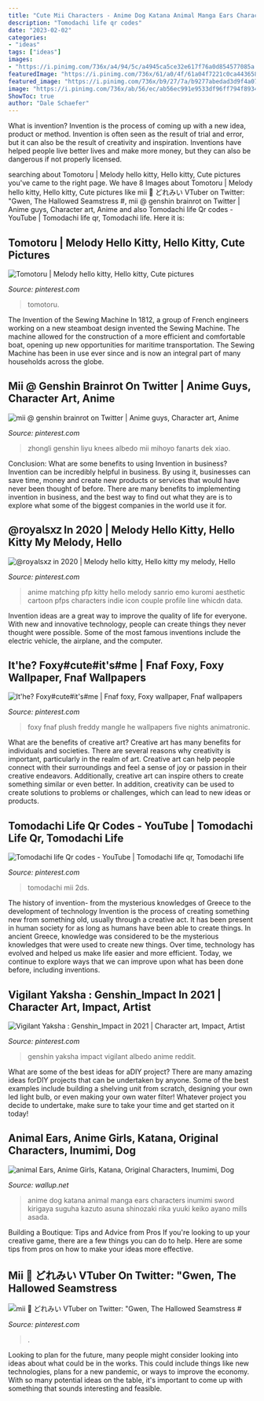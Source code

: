 ```yaml
---
title: "Cute Mii Characters - Anime Dog Katana Animal Manga Ears Characters Inumimi Sword Kirigaya Suguha Kazuto Asuna Shinozaki Rika Yuuki Keiko Ayano Mills Asada"
description: "Tomodachi life qr codes"
date: "2023-02-02"
categories:
- "ideas"
tags: ["ideas"]
images:
- "https://i.pinimg.com/736x/a4/94/5c/a4945ca5ce32e617f76a0d854577085a.jpg"
featuredImage: "https://i.pinimg.com/736x/61/a0/4f/61a04f7221c0ca443658eada141b7406.jpg"
featured_image: "https://i.pinimg.com/736x/b9/27/7a/b9277abedad3d9f4a0721d6d37bb590e.jpg"
image: "https://i.pinimg.com/736x/ab/56/ec/ab56ec991e9533df96ff794f8934e6ff.jpg"
ShowToc: true
author: "Dale Schaefer"
---
```



What is invention?
Invention is the process of coming up with a new idea, product or method. Invention is often seen as the result of trial and error, but it can also be the result of creativity and inspiration. Inventions have helped people live better lives and make more money, but they can also be dangerous if not properly licensed.

	

		
searching about Tomotoru | Melody hello kitty, Hello kitty, Cute pictures you've came to the right page. We have 8 Images about Tomotoru | Melody hello kitty, Hello kitty, Cute pictures like mii 🌱 どれみい VTuber on Twitter: &quot;Gwen, The Hallowed Seamstress #, mii @ genshin brainrot on Twitter | Anime guys, Character art, Anime and also Tomodachi life Qr codes - YouTube | Tomodachi life qr, Tomodachi life. Here it is:
		
    
## Tomotoru | Melody Hello Kitty, Hello Kitty, Cute Pictures

<img loading=lazy src="https://i.pinimg.com/736x/1c/b6/27/1cb627c46d0338d589000e152f68133e.jpg" onerror="this.onerror=null;this.src='https://tse2.mm.bing.net/th?id=OIP.AVfJ-Ima61CPJajOIf0tyQHaHG&amp;pid=15.1';" alt="Tomotoru | Melody hello kitty, Hello kitty, Cute pictures">

_Source: pinterest.com_

>tomotoru. 

	

The Invention of the Sewing Machine
In 1812, a group of French engineers working on a new steamboat design invented the Sewing Machine. The machine allowed for the construction of a more efficient and comfortable boat, opening up new opportunities for maritime transportation. The Sewing Machine has been in use ever since and is now an integral part of many households across the globe.

    
## Mii @ Genshin Brainrot On Twitter | Anime Guys, Character Art, Anime

<img loading=lazy src="https://i.pinimg.com/736x/ab/56/ec/ab56ec991e9533df96ff794f8934e6ff.jpg" onerror="this.onerror=null;this.src='https://tse3.mm.bing.net/th?id=OIP.WTC1eewiQKMMUKA1PI7qzQHaJ3&amp;pid=15.1';" alt="mii @ genshin brainrot on Twitter | Anime guys, Character art, Anime">

_Source: pinterest.com_

>zhongli genshin liyu knees albedo mii mihoyo fanarts dek xiao. 

	

Conclusion: What are some benefits to using Invention in business?
Invention can be incredibly helpful in business. By using it, businesses can save time, money and create new products or services that would have never been thought of before. There are many benefits to implementing invention in business, and the best way to find out what they are is to explore what some of the biggest companies in the world use it for.

    
## @𝗋𝗈𝗒𝖺𝗅𝗌𝗑𝗓 In 2020 | Melody Hello Kitty, Hello Kitty My Melody, Hello

<img loading=lazy src="https://i.pinimg.com/736x/b9/27/7a/b9277abedad3d9f4a0721d6d37bb590e.jpg" onerror="this.onerror=null;this.src='https://tse1.mm.bing.net/th?id=OIP.7trTWJz1eBE759wk3Ivd6QHaHZ&amp;pid=15.1';" alt="@𝗋𝗈𝗒𝖺𝗅𝗌𝗑𝗓 in 2020 | Melody hello kitty, Hello kitty my melody, Hello">

_Source: pinterest.com_

>anime matching pfp kitty hello melody sanrio emo kuromi aesthetic cartoon pfps characters indie icon couple profile line whicdn data. 

	

Invention ideas are a great way to improve the quality of life for everyone. With new and innovative technology, people can create things they never thought were possible. Some of the most famous inventions include the electric vehicle, the airplane, and the computer.

    
## It&#039;he? Foxy#cute#it&#039;s#me | Fnaf Foxy, Foxy Wallpaper, Fnaf Wallpapers

<img loading=lazy src="https://i.pinimg.com/736x/90/7d/dc/907ddc6b78a0d402e302852b42d0ddaa--fnaf--plush.jpg" onerror="this.onerror=null;this.src='https://tse2.mm.bing.net/th?id=OIP.pAuQpiCbKBi8Qs0hF4QOzAHaHa&amp;pid=15.1';" alt="It&#039;he? Foxy#cute#it&#039;s#me | Fnaf foxy, Foxy wallpaper, Fnaf wallpapers">

_Source: pinterest.com_

>foxy fnaf plush freddy mangle he wallpapers five nights animatronic. 

	

What are the benefits of creative art?
Creative art has many benefits for individuals and societies. There are several reasons why creativity is important, particularly in the realm of art. Creative art can help people connect with their surroundings and feel a sense of joy or passion in their creative endeavors. Additionally, creative art can inspire others to create something similar or even better. In addition, creativity can be used to create solutions to problems or challenges, which can lead to new ideas or products.

    
## Tomodachi Life Qr Codes - YouTube | Tomodachi Life Qr, Tomodachi Life

<img loading=lazy src="https://i.pinimg.com/736x/a7/91/0d/a7910dc707543ca5f80abdf45fec7d59.jpg" onerror="this.onerror=null;this.src='https://tse4.mm.bing.net/th?id=OIP.FCnbtf269HVVU7_KL8CVeAHaFj&amp;pid=15.1';" alt="Tomodachi life Qr codes - YouTube | Tomodachi life qr, Tomodachi life">

_Source: pinterest.com_

>tomodachi mii 2ds. 

	

The history of invention- from the mysterious knowledges of Greece to the development of technology
Invention is the process of creating something new from something old, usually through a creative act. It has been present in human society for as long as humans have been able to create things. In ancient Greece, knowledge was considered to be the mysterious knowledges that were used to create new things. Over time, technology has evolved and helped us make life easier and more efficient. Today, we continue to explore ways that we can improve upon what has been done before, including inventions.

    
## Vigilant Yaksha : Genshin_Impact In 2021 | Character Art, Impact, Artist

<img loading=lazy src="https://i.pinimg.com/736x/61/a0/4f/61a04f7221c0ca443658eada141b7406.jpg" onerror="this.onerror=null;this.src='https://tse3.mm.bing.net/th?id=OIP.bG0DmB4t0GUUPbhIc_iJqgHaJH&amp;pid=15.1';" alt="Vigilant Yaksha : Genshin_Impact in 2021 | Character art, Impact, Artist">

_Source: pinterest.com_

>genshin yaksha impact vigilant albedo anime reddit. 

	

What are some of the best ideas for aDIY project?
There are many amazing ideas forDIY projects that can be undertaken by anyone. Some of the best examples include building a shelving unit from scratch, designing your own led light bulb, or even making your own water filter! Whatever project you decide to undertake, make sure to take your time and get started on it today!

    
## Animal Ears, Anime Girls, Katana, Original Characters, Inumimi, Dog

<img loading=lazy src="https://wallup.net/wp-content/uploads/2015/12/99492-animal_ears-anime_girls-katana-original_characters-inumimi-dog_girls.jpg" onerror="this.onerror=null;this.src='https://tse2.mm.bing.net/th?id=OIP.Or8r8i_ob0Lk4jfQf8qDdAHaEK&amp;pid=15.1';" alt="animal Ears, Anime Girls, Katana, Original Characters, Inumimi, Dog">

_Source: wallup.net_

>anime dog katana animal manga ears characters inumimi sword kirigaya suguha kazuto asuna shinozaki rika yuuki keiko ayano mills asada. 

	

Building a Boutique: Tips and Advice from Pros
If you're looking to up your creative game, there are a few things you can do to help. Here are some tips from pros on how to make your ideas more effective.

    
## Mii 🌱 どれみい VTuber On Twitter: &quot;Gwen, The Hallowed Seamstress #

<img loading=lazy src="https://i.pinimg.com/736x/a4/94/5c/a4945ca5ce32e617f76a0d854577085a.jpg" onerror="this.onerror=null;this.src='https://tse1.mm.bing.net/th?id=OIP.pZyoSm-DbpZkWWGb-VGOnwHaHa&amp;pid=15.1';" alt="mii 🌱 どれみい VTuber on Twitter: &quot;Gwen, The Hallowed Seamstress #">

_Source: pinterest.com_

>. 

	

Looking to plan for the future, many people might consider looking into ideas about what could be in the works. This could include things like new technologies, plans for a new pandemic, or ways to improve the economy. With so many potential ideas on the table, it's important to come up with something that sounds interesting and feasible.

